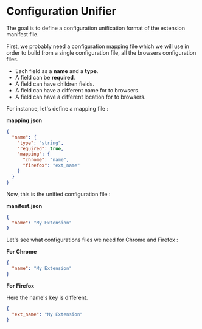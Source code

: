 
# Configuration Unifier

The goal is to define a configuration unification format of the extension manifest file.

First, we probably need a configuration mapping file which we will use in order to build
from a single configuration file, all the browsers configuration files.

- Each field as a **name** and a **type**.
- A field can be **required**.
- A field can have children fields.
- A field can have a different name for to browsers.
- A field can have a different location for to browsers.

For instance, let's define a mapping file :

**mapping.json**
```json
{
  "name": {
    "type": "string",
    "required": true,
    "mapping": {
      "chrome": "name",
      "firefox": "ext_name"
    }
  }
}
```

Now, this is the unified configuration file :

**manifest.json**
```json
{
  "name": "My Extension"
}
```

Let's see what configurations files we need for Chrome and Firefox :

**For Chrome**
```json
{
  "name": "My Extension"
}
```

**For Firefox**

Here the name's key is different.
```json
{
  "ext_name": "My Extension"
}
```
